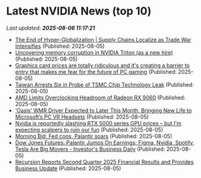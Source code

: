 # Latest NVIDIA News (top 10)
_Last updated: **2025-08-06 11:17:21**_

- [The End of Hyper-Globalization | Supply Chains Localize as Trade War Intensifies](https://www.globenewswire.com/news-release/2025/08/05/3127212/28124/en/The-End-of-Hyper-Globalization-Supply-Chains-Localize-as-Trade-War-Intensifies.html) (Published: 2025-08-05)
- [Uncovering memory corruption in NVIDIA Triton (as a new hire)](https://blog.trailofbits.com/2025/08/04/uncovering-memory-corruption-in-nvidia-triton-as-a-new-hire/) (Published: 2025-08-05)
- [Graphics card prices are totally ridiculous and it's creating a barrier to entry that makes me fear for the future of PC gaming](https://www.pcgamer.com/hardware/graphics-cards/graphics-card-prices-are-totally-ridiculous-and-its-creating-a-barrier-to-entry-that-makes-me-fear-for-the-future-of-pc-gaming/) (Published: 2025-08-05)
- [Taiwan Arrests Six in Probe of TSMC Chip Technology Leak](https://www.livemint.com/companies/news/taiwan-arrests-six-in-probe-of-tsmc-chip-technology-leak-11754390785662.html) (Published: 2025-08-05)
- [AMD Limits Overclocking Headroom of Radeon RX 9060](https://www.techpowerup.com/339613/amd-limits-overclocking-headroom-of-radeon-rx-9060) (Published: 2025-08-05)
- [‘Oasis’ WMR Driver Expected to Later This Month, Bringing New Life to Microsoft’s PC VR Headsets](https://www.roadtovr.com/oasis-wmr-driver-release-date-microsoft-pc-vr/) (Published: 2025-08-05)
- [Nvidia is reportedly slashing RTX 5000 series GPU prices – but I'm expecting scalpers to ruin our fun](https://www.techradar.com/computing/gpu/nvidia-is-reportedly-slashing-rtx-5000-series-gpu-prices-but-im-expecting-scalpers-to-ruin-our-fun) (Published: 2025-08-05)
- [Morning Bid: Fed coos, Palantir soars](https://finance.yahoo.com/news/morning-bid-fed-coos-palantir-103420621.html) (Published: 2025-08-05)
- [Dow Jones Futures: Palantir Jumps On Earnings; Figma, Nvidia, Spotify, Tesla Are Big Movers - Investor's Business Daily](https://slashdot.org/firehose.pl?op=view&amp;id=178570690) (Published: 2025-08-05)
- [Recursion Reports Second Quarter 2025 Financial Results and Provides Business Update](https://www.globenewswire.com/news-release/2025/08/05/3127144/0/en/Recursion-Reports-Second-Quarter-2025-Financial-Results-and-Provides-Business-Update.html) (Published: 2025-08-05)
